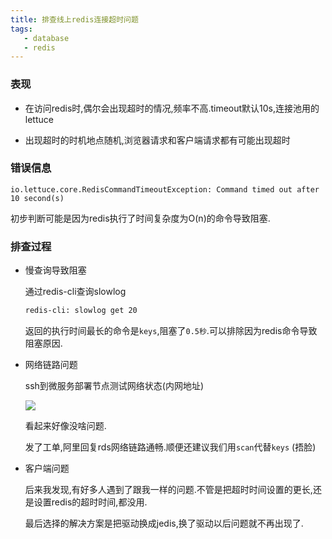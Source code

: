 ```yaml
---
title: 排查线上redis连接超时问题
tags: 
   - database
   - redis
---
```



### 表现

* 在访问redis时,偶尔会出现超时的情况,频率不高.timeout默认10s,连接池用的lettuce

* 出现超时的时机地点随机,浏览器请求和客户端请求都有可能出现超时

  

### 错误信息

```
io.lettuce.core.RedisCommandTimeoutException: Command timed out after 10 second(s)
```

初步判断可能是因为redis执行了时间复杂度为O(n)的命令导致阻塞.

### 排查过程

* 慢查询导致阻塞

  通过redis-cli查询slowlog

  ```bash
  redis-cli: slowlog get 20
  ```

  返回的执行时间最长的命令是`keys`,阻塞了`0.5秒`.可以排除因为redis命令导致阻塞原因.

  

* 网络链路问题

  ssh到微服务部署节点测试网络状态(内网地址)

  ![](https://gitee.com/minagamiyuki/picgo-gitee/raw/master/images/20200320143529.png)

  看起来好像没啥问题.

  发了工单,阿里回复rds网络链路通畅.顺便还建议我们用`scan`代替`keys` (捂脸)

  

* 客户端问题

  后来我发现,有好多人遇到了跟我一样的问题.不管是把超时时间设置的更长,还是设置redis的超时时间,都没用.

  最后选择的解决方案是把驱动换成jedis,换了驱动以后问题就不再出现了.

  
